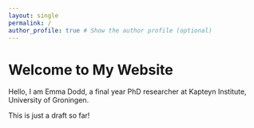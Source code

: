 ```yaml
---
layout: single
permalink: /
author_profile: true # Show the author profile (optional)
---
```


# Welcome to My Website

Hello, I am Emma Dodd, a final year PhD researcher at Kapteyn Institute, University of Groningen. 


This is just a draft so far!


